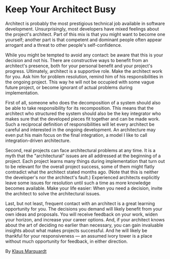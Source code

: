# Keep Your Architect Busy

Architect is probably the most prestigious technical job available in software development. Unsurprisingly, most developers have mixed feelings about the project's architect. Part of this mix is that you might want to become one yourself; another part is that competent and dominant people often appear arrogant and a threat to other people's self-confidence.

While you might be tempted to avoid any contact: be aware that this is your decision and not his. There are constructive ways to benefit from an architect's presence, both for your personal benefit and your project's progress. Ultimately, architect is a supportive role. Make the architect work for you. Ask him for problem resolution, remind him of his responsibilities in the ongoing project. This way he will not be occupied with some vague future project, or become ignorant of actual problems during implementation.

First of all, someone who does the decomposition of a system should also be able to take responsibility for its recomposition. This means that the architect who structured the system should also be the key integrator who makes sure that the developed pieces fit together and can be made work. Such a reciprocal definition of responsibilities will let every architect be careful and interested in the ongoing development. An architecture may even put his main focus on the final integration, a model I like to call integration-driven architecture.

Second, real projects can face architectural problems at any time. It is a myth that the "architectural" issues are all addressed at the beginning of a project. Each project learns many things during implementation that turn out to be relevant for the overall project success, some of them might flatly contradict what the architect stated months ago. (Note that this is neither the developer's nor the architect's fault.) Experienced architects explicitly leave some issues for resolution until such a time as more knowledge becomes available. Make your life easier: When you need a decision, invite the architect to solve the architectural issues.

Last, but not least, frequent contact with an architect is a great learning opportunity for you. The decisions you demand will likely benefit from your own ideas and proposals. You will receive feedback on your work, widen your horizon, and increase your career options. And, if your architect knows about the art of deciding no earlier than necessary, you can gain invaluable insights about what makes projects successful. And he will likely be thankful for your responsiveness — an assumed ivory tower is a place without much opportunity for feedback, in either direction.

By [Klaus Marquardt](http://programmer.97things.oreilly.com/wiki/index.php/Klaus_Marquardt)
